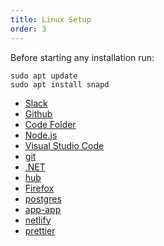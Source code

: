 ```yaml
---
title: Linux Setup
order: 3
---
```


Before starting any installation run:

```shell
sudo apt update
sudo apt install snapd
```

- [Slack](/lessons/setup-linux/slack)
- [Github](/lessons/setup-linux/github)
- [Code Folder](/lessons/setup-linux/code-folder)
- [Node.js](/lessons/setup-linux/nodejs)
- [Visual Studio Code](/lessons/setup-linux/vs-code)
- [git](/lessons/setup-linux/git)
- [.NET](/lessons/setup-linux/dotnet)
- [hub](/lessons/setup-linux/hub)
- [Firefox](/lessons/setup-linux/firefox)
- [postgres](/lessons/setup-linux/postgres)
- [app-app](/lessons/setup-linux/app-app)
- [netlify](/lessons/setup-linux/netlify)
- [prettier](/lessons/setup-linux/prettier)
